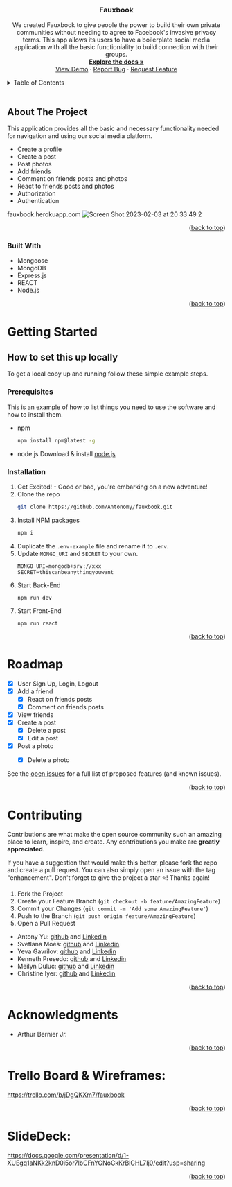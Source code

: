 <a name="readme-top"></a>

<br />
<h3 align="center">Fauxbook</h3>

  <p align="center">
    We created Fauxbook to give people the power to build their own private communities without needing to agree to Facebook's invasive privacy terms. This app allows its users to have a boilerplate social media application with all the basic functioniality to build connection with their groups.
    <br />
    <a href="https://github.com/Antonomy/fauxbook"><strong>Explore the docs »</strong></a>
    <br />
    <a href="https://github.com/Antonomy/fauxbook">View Demo</a>
    ·
    <a href="https://github.com/Antonomy/fauxbook/issues">Report Bug</a>
    ·
    <a href="https://github.com/Antonomy/fauxbook/issues">Request Feature</a>
  </p>
</div>
<details>
  <summary>Table of Contents</summary>
  <ol>
    <li>
      <a href="#about-the-project">About The Project</a>
      <ul>
        <li><a href="#built-with">Built With</a></li>
      </ul>
    </li>
    <li>
      <a href="#getting-started">Getting Started</a>
      <ul>
        <li><a href="#prerequisites">Prerequisites</a></li>
        <li><a href="#installation">Installation</a></li>
      </ul>
    </li>
    <li><a href="#roadmap">Roadmap</a></li>
    <li><a href="#contributing">Contributing</a></li>
    <li><a href="#acknowledgments">Acknowledgments</a></li>
  </ol>
</details>
<br />

## About The Project
This application provides all the basic and necessary functionality needed for navigation and using our social media platform.
- Create a profile 
- Create a post
- Post photos
- Add friends
- Comment on friends posts and photos
- React to friends posts and photos 
- Authorization
- Authentication

fauxbook.herokuapp.com
![Screen Shot 2023-02-03 at 20 33 49 2](https://user-images.githubusercontent.com/110072790/216775406-6da66434-4431-4f2f-9199-1ad4af6abe7b.png)

<p align="right">(<a href="#readme-top">back to top</a>)</p>

### Built With

* Mongoose
* MongoDB
* Express.js
* REACT
* Node.js

<p align="right">(<a href="#readme-top">back to top</a>)</p>


# Getting Started

## How to set this up locally
To get a local copy up and running follow these simple example steps.

### Prerequisites

This is an example of how to list things you need to use the software and how to install them.
* npm
  ```sh
  npm install npm@latest -g
  ```
* node.js
    Download & install [node.js](https://nodejs.org/en/)

### Installation

1. Get Excited! - Good or bad, you're embarking on a new adventure!
2. Clone the repo
   ```sh
   git clone https://github.com/Antonomy/fauxbook.git
   ```
3. Install NPM packages
   ```sh
   npm i
   ```
4. Duplicate the `.env-example` file and rename it to `.env`. 
5. Update `MONGO_URI` and `SECRET` to your own.
    ```
    MONGO_URI=mongodb+srv://xxx
    SECRET=thiscanbeanythingyouwant
    ```
6. Start Back-End
   ```
   npm run dev
   ```
7. Start Front-End
   ```
   npm run react
   ```


<p align="right">(<a href="#readme-top">back to top</a>)</p>

# Roadmap

- [x] User Sign Up, Login, Logout
- [x] Add a friend
    - [x] React on friends posts
    - [x] Comment on friends posts
- [x] View friends
- [x] Create a post
    - [x] Delete a post
    - [x] Edit a post
- [x] Post a photo
    - [x] Delete a photo
    

See the [open issues](https://github.com/Antonomy/fauxbook/issues) for a full list of proposed features (and known issues).

<p align="right">(<a href="#readme-top">back to top</a>)</p>


# Contributing

Contributions are what make the open source community such an amazing place to learn, inspire, and create. Any contributions you make are **greatly appreciated**.

If you have a suggestion that would make this better, please fork the repo and create a pull request. You can also simply open an issue with the tag "enhancement".
Don't forget to give the project a star ⭐! Thanks again!

1. Fork the Project
2. Create your Feature Branch (`git checkout -b feature/AmazingFeature`)
3. Commit your Changes (`git commit -m 'Add some AmazingFeature'`)
4. Push to the Branch (`git push origin feature/AmazingFeature`)
5. Open a Pull Request

- Antony Yu: [github](https://github.com/Antonomy) and [Linkedin](https://www.linkedin.com/in/antonyyu/)
- Svetlana Moes: [github](https://github.com/rouxgamine) and [Linkedin](https://www.linkedin.com/in/svetlana-moes/)
- Yeva Gavrilov: [github](https://github.com/YevaGav) and [Linkedin](https://www.linkedin.com/in/yevangelinagav/)
- Kenneth Presedo: [github](https://github.com/kennethpresedo) and [Linkedin](https://www.linkedin.com/in/kenneth-presedo/)
- Meilyn Duluc: [github](https://github.com/MeilynDuluc) and [Linkedin](https://www.linkedin.com/in/meilyn-duluc/)
- Christine Iyer: [github](https://github.com/christine-iyer) and [Linkedin](https://www.linkedin.com/in/christine-iyer-672b215a/)


<p align="right">(<a href="#readme-top">back to top</a>)</p>



# Acknowledgments

* Arthur Bernier Jr.


<p align="right">(<a href="#readme-top">back to top</a>)</p>


# Trello Board & Wireframes:

https://trello.com/b/jDgQKXm7/fauxbook


<p align="right">(<a href="#readme-top">back to top</a>)</p>

# SlideDeck:

https://docs.google.com/presentation/d/1-XUEgq1aNKk2knD0i5or7lbCFnYGNoCkKrBlGHL7Ij0/edit?usp=sharing

<p align="right">(<a href="#readme-top">back to top</a>)</p>

